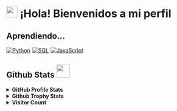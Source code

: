 

<h1> <img src="https://raw.githubusercontent.com/MartinHeinz/MartinHeinz/master/wave.gif" width="29px"> ¡Hola! Bienvenidos a mi perfil </h1>

<h2> Aprendiendo... </h2>

<div style="display:flex;">
<a href="https://www.python.org" target="_blank" style="margin-right:5px">
    <img alt="Python" src="https://img.shields.io/badge/Python-3776AB?style=for-the-badge&logo=python&logoColor=white">
</a>

<a href="https://www.mysql.com/" style="margin-right:5px">
    <img alt="SQL" src="https://img.shields.io/badge/SQL-CC2927?style=for-the-badge&logo=mysql&logoColor=white">
</a>

<a href="#" style="margin-right:5px">
    <img alt="JavaScript" src="https://img.shields.io/badge/JavaScript-EAD74D?style=for-the-badge&logo=javascript&logoColor=white">
</a>
</div>

<h2> Github Stats <img src = "https://i.pinimg.com/originals/65/c4/f4/65c4f452571be1261e9c623f7da488ac.gif" width = 35px> </h2>

<details> 
  <summary><b>GitHub Profile Stats</b></summary>
  <br/>
  <p align="center">
    <a href="https://github.com/carlaramossu/github-readme-stats"><img alt="Carla Github Stats" src="https://github-readme-stats.vercel.app/api?username=carlaramossu&theme=vue-dark&show_icons=true&hide_border=true&count_private=true" height="192px"/></a>
<br/>
  &nbsp;
	  <img src="https://github-readme-stats.vercel.app/api/top-langs/?username=carlaramossu&theme=vue-dark&show_icons=true&hide_border=true&layout=compact" alt="carlaramossu" height="192px"/>
  <br/>
  </p>
</details>


<details>
  <summary><b>Github Trophy Stats</b></summary>
  <br/>
   <a href="https://github.com/carlaramossu"> <img src="https://github-profile-trophy.vercel.app/?username=carlaramossu&theme=algolia&rank=S,AAA,AA,B,C,A&margin-w=10" alt="Rizsyad :: Tropy Stats" /></a>
  <br/>
</details>


<details>
  <summary><b>Visitor Count</b></summary>
  <br/>
   <a href="https://github.com/carlaramossu">
        <img src="https://profile-counter.glitch.me/{carlaramossu}/count.svg" alt="carlaramossu :: Visitor's Count" />
    </a>
  <br/>
</details>
